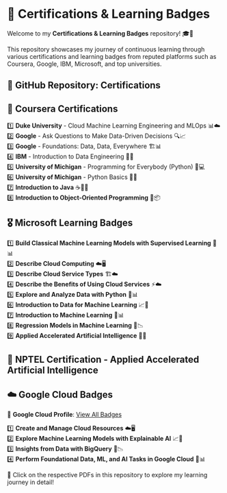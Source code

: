 # 📜 Certifications & Learning Badges

Welcome to my **Certifications & Learning Badges** repository! 🎓🚀

This repository showcases my journey of continuous learning through various certifications and learning badges from reputed platforms such as Coursera, Google, IBM, Microsoft, and top universities.

## 📌 GitHub Repository: Certifications

## 📜 Coursera Certifications

1️⃣ **Duke University** - Cloud Machine Learning Engineering and MLOps 📊☁️  
2️⃣ **Google** - Ask Questions to Make Data-Driven Decisions 🔍📈  
3️⃣ **Google** - Foundations: Data, Data, Everywhere 🏗️📊  
4️⃣ **IBM** - Introduction to Data Engineering 💾🔬  
5️⃣ **University of Michigan** - Programming for Everybody (Python) 🐍💻  
6️⃣ **University of Michigan** - Python Basics 🎯📖  
7️⃣ **Introduction to Java** ☕👨‍💻  
8️⃣ **Introduction to Object-Oriented Programming** 🔄📦  

## 🎖️ Microsoft Learning Badges

1️⃣ **Build Classical Machine Learning Models with Supervised Learning** 🤖📊  
2️⃣ **Describe Cloud Computing** ☁️🖥️  
3️⃣ **Describe Cloud Service Types** 🏗️☁️  
4️⃣ **Describe the Benefits of Using Cloud Services** ⚡☁️  
5️⃣ **Explore and Analyze Data with Python** 🐍📊  
6️⃣ **Introduction to Data for Machine Learning** 📈🤖  
7️⃣ **Introduction to Machine Learning** 🧠📊  
8️⃣ **Regression Models in Machine Learning** 🔢📉  
9️⃣ **Applied Accelerated Artificial Intelligence** 🚀🤖  

## 📜 NPTEL Certification - Applied Accelerated Artificial Intelligence

## ☁️ Google Cloud Badges  
📌 **Google Cloud Profile**: [View All Badges](https://www.cloudskillsboost.google/public_profiles/4aba479b-0af1-4ec1-a823-5c778af4ce58)  

1️⃣ **Create and Manage Cloud Resources** ☁️🖥️  
2️⃣ **Explore Machine Learning Models with Explainable AI** 📈🤖  
3️⃣ **Insights from Data with BigQuery** 🔢📉  
4️⃣ **Perform Foundational Data, ML, and AI Tasks in Google Cloud** 🧠📊  

📂 Click on the respective PDFs in this repository to explore my learning journey in detail!
